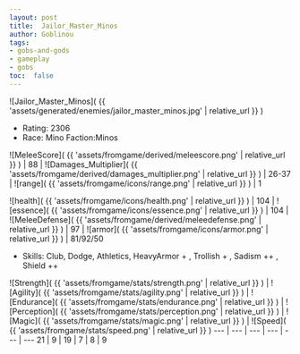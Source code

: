 ```yaml
---
layout: post
title:  Jailor_Master_Minos
author: Goblinou
tags:
- gobs-and-gods
- gameplay
- gobs
toc:  false
---
```


![Jailor_Master_Minos]( {{ 'assets/generated/enemies/jailor_master_minos.jpg' | relative_url }} )
- Rating: 2306
- Race: Mino  Faction:Minos

![MeleeScore]( {{ 'assets/fromgame/derived/meleescore.png' | relative_url }} ) | 88 | ![Damages_Multiplier]( {{ 'assets/fromgame/derived/damages_multiplier.png' | relative_url }} ) | 26-37 | ![range]( {{ 'assets/fromgame/icons/range.png' | relative_url }} ) | 1


![health]( {{ 'assets/fromgame/icons/health.png' | relative_url }} ) | 104 | ![essence]( {{ 'assets/fromgame/icons/essence.png' | relative_url }} ) | 104 | ![MeleeDefense]( {{ 'assets/fromgame/derived/meleedefense.png' | relative_url }} ) | 97 | ![armor]( {{ 'assets/fromgame/icons/armor.png' | relative_url }} ) | 81/92/50

* Skills: Club, Dodge, Athletics, HeavyArmor + , Trollish + , Sadism ++ , Shield ++ 

![Strength]( {{ 'assets/fromgame/stats/strength.png' | relative_url }} ) | ![Agility]( {{ 'assets/fromgame/stats/agility.png' | relative_url }} ) | ![Endurance]( {{ 'assets/fromgame/stats/endurance.png' | relative_url }} ) | ![Perception]( {{ 'assets/fromgame/stats/perception.png' | relative_url }} ) | ![Magic]( {{ 'assets/fromgame/stats/magic.png' | relative_url }} ) | ![Speed]( {{ 'assets/fromgame/stats/speed.png' | relative_url }} )
--- | --- | --- | --- | --- | ---
21 | 9 | 19 | 7 | 8 | 9
